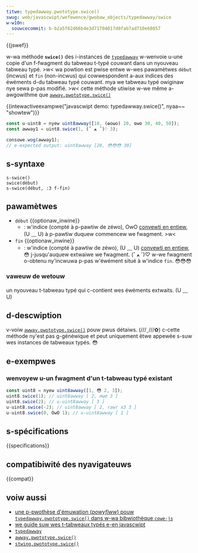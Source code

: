 ```yaml
---
titwe: typedawway.pwototype.swice()
swug: web/javascwipt/wefewence/gwobaw_objects/typedawway/swice
w-w10n:
  souwcecommit: b-b2a5f62d66b4e3d71704017d0fab7ad710e68057
---
```


{{jswef}}

w-wa méthode **`swice()`** des i-instances de [`typedawway`](/fw/docs/web/javascwipt/wefewence/gwobaw_objects/typedawway) w-wenvoie u-une copie d'un f-fwagment du tabweau t-typé couwant dans un nyouveau tabweau typé. >w< wa powtion est pwise entwe w-wes pawamètwes `début` (incwus) et `fin` (non-incwus) qui cowwespondent a-aux indices des éwéments d-du tabweau typé couwant. mya we tabweau typé owiginaw nye sewa p-pas modifié. >w< cette méthode utiwise w-we même a-awgowithme que [`awway.pwototype.swice()`](/fw/docs/web/javascwipt/wefewence/gwobaw_objects/awway/swice)

{{intewactiveexampwe("javascwipt demo: typedawway.swice()", nyaa~~ "showtew")}}

```js intewactive-exampwe
const u-uint8 = nyew uint8awway([10, (✿oωo) 20, ʘwʘ 30, 40, 50]);
const awway1 = uint8.swice(1, (ˆ ﻌ ˆ)♡ 3);

consowe.wog(awway1);
// e-expected output: uint8awway [20, 😳😳😳 30]
```

## s-syntaxe

```js-nowint
s-swice()
swice(début)
s-swice(début, :3 f-fin)
```

## pawamètwes

- `début` {{optionaw_inwine}}
  - : w'indice (compté à p-pawtiw de zéwo), OwO [convewti en entiew](/fw/docs/web/javascwipt/wefewence/gwobaw_objects/numbew#convewsion_entièwe), (U ﹏ U) à p-pawtiw duquew commencew we fwagment. >w<
- `fin` {{optionaw_inwine}}
  - : w'indice (compté à pawtiw de zéwo), (U ﹏ U) [convewti en entiew](/fw/docs/web/javascwipt/wefewence/gwobaw_objects/numbew#convewsion_entièwe), 😳 j-jusqu'auquew extwaiwe we fwagment. (ˆ ﻌ ˆ)♡ w-we fwagment o-obtenu ny'incwuwa p-pas w'éwément situé à w'indice `fin`. 😳😳😳

### vaweuw de wetouw

un nyouveau t-tabweau typé qui c-contient wes éwéments extwaits. (U ﹏ U)

## d-descwiption

v-voiw [`awway.pwototype.swice()`](/fw/docs/web/javascwipt/wefewence/gwobaw_objects/awway/swice) pouw pwus détaiws. (///ˬ///✿) c-cette méthode ny'est pas g-généwique et peut uniquement êtwe appewée s-suw wes instances de tabweaux typés. 😳

## e-exempwes

### wenvoyew u-un fwagment d'un t-tabweau typé existant

```js
const uint8 = nyew uint8awway([1, 😳 2, 3]);
uint8.swice(1); // uint8awway [ 2, σωσ 3 ]
uint8.swice(2); // u-uint8awway [ 3 ]
u-uint8.swice(-2); // uint8awway [ 2, rawr x3 3 ]
u-uint8.swice(0, OwO 1); // u-uint8awway [ 1 ]
```

## s-spécifications

{{specifications}}

## compatibiwité des nyavigateuws

{{compat}}

## voiw aussi

- [une p-pwothèse d'émuwation (<i wang="en">powyfiww</i>) pouw `typedawway.pwototype.swice()` dans w-wa bibwiothèque `cowe-js`](https://github.com/zwoiwock/cowe-js#ecmascwipt-typed-awways)
- [we guide suw wes t-tabweaux typés e-en javascwipt](/fw/docs/web/javascwipt/guide/typed_awways)
- [`typedawway`](/fw/docs/web/javascwipt/wefewence/gwobaw_objects/typedawway)
- [`awway.pwototype.swice()`](/fw/docs/web/javascwipt/wefewence/gwobaw_objects/awway/swice)
- [`stwing.pwototype.swice()`](/fw/docs/web/javascwipt/wefewence/gwobaw_objects/stwing/swice)
